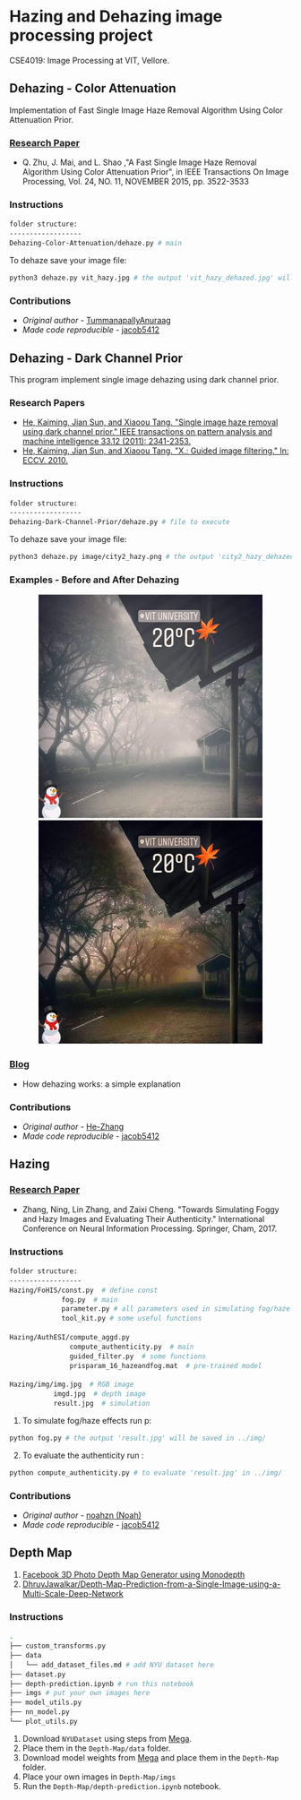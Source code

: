 # Hazing and Dehazing image processing project

CSE4019: Image Processing at VIT, Vellore.

## Dehazing - Color Attenuation

Implementation of Fast Single Image Haze Removal Algorithm Using Color Attenuation Prior.

### [Research Paper](/Research/qingsongzhu2015.pdf)

* Q. Zhu, J. Mai, and L. Shao ,"A Fast Single Image Haze Removal Algorithm Using Color Attenuation Prior", in IEEE Transactions On Image Processing, Vol. 24, NO. 11, NOVEMBER 2015, pp. 3522-3533

### Instructions

```bash
folder structure:
------------------
Dehazing-Color-Attenuation/dehaze.py # main
```

To dehaze save your image file:

```bash
python3 dehaze.py vit_hazy.jpg # the output 'vit_hazy_dehazed.jpg' will be saved in the same folder
```

### Contributions

* _Original author_ - [TummanapallyAnuraag](https://github.com/TummanapallyAnuraag)
* _Made code reproducible_ - [jacob5412](https://github.com/jacob5412)

## Dehazing - Dark Channel Prior

This program implement single image dehazing using dark channel prior.

### Research Papers

* [He, Kaiming, Jian Sun, and Xiaoou Tang. "Single image haze removal using dark channel prior." IEEE transactions on pattern analysis and machine intelligence 33.12 (2011): 2341-2353.](/Research/kaiminghe2011.pdf)
* [He, Kaiming, Jian Sun, and Xiaoou Tang. "X.: Guided image filtering." In: ECCV. 2010.](/Research/he2010.pdf)

### Instructions

```bash
folder structure:
------------------
Dehazing-Dark-Channel-Prior/dehaze.py # file to execute
```

To dehaze save your image file:

```bash
python3 dehaze.py image/city2_hazy.png # the output 'city2_hazy_dehazed.png' will be saved in the same folder
```

### Examples - Before and After Dehazing

<center>
<img src="./Dehazing-Dark-Channel-Prior/vit_hazy.png"  height = "400" alt="Before Dehazing" />
<img src="./Dehazing-Dark-Channel-Prior/vit_hazy_dehazed.png"   height = "400" alt="After Dehazing" />
</center>

### [Blog](http://web.archive.org/web/20180725124811/http://www.freethatphoto.com/how-dehazing-works-photo/)

- How dehazing works: a simple explanation

### Contributions

* _Original author_ - [He-Zhang](https://github.com/He-Zhang/image_dehaze)
* _Made code reproducible_ - [jacob5412](https://github.com/jacob5412)

## Hazing

### [Research Paper](/Research/zhang2017.pdf)

* Zhang, Ning, Lin Zhang, and Zaixi Cheng. "Towards Simulating Foggy and Hazy Images and Evaluating Their Authenticity." International Conference on Neural Information Processing. Springer, Cham, 2017.

### Instructions 

```bash
folder structure:
------------------
Hazing/FoHIS/const.py  # define const
             fog.py  # main
             parameter.py # all parameters used in simulating fog/haze are defined here.
             tool_kit.py # some useful functions
    
Hazing/AuthESI/compute_aggd.py
               compute_authenticity.py  # main
               guided_filter.py  # some functions
               prisparam_16_hazeandfog.mat  # pre-trained model
        
Hazing/img/img.jpg  # RGB image
           imgd.jpg  # depth image
           result.jpg  # simulation
```

1. To simulate fog/haze effects run p:
```bash
python fog.py # the output 'result.jpg' will be saved in ../img/
```

2. To evaluate the authenticity run :
```bash
python compute_authenticity.py # to evaluate 'result.jpg' in ../img/
```                  

### Contributions

* _Original author_ - [noahzn (Noah)](https://github.com/noahzn)
* _Made code reproducible_ - [jacob5412](https://github.com/jacob5412)

## Depth Map

1. [Facebook 3D Photo Depth Map Generator using Monodepth](https://3dphoto.io/uploader/)
2. [DhruvJawalkar/Depth-Map-Prediction-from-a-Single-Image-using-a-Multi-Scale-Deep-Network](https://github.com/DhruvJawalkar/Depth-Map-Prediction-from-a-Single-Image-using-a-Multi-Scale-Deep-Network)

### Instructions

```bash
.
├── custom_transforms.py
├── data
│   └── add_dataset_files.md # add NYU dataset here
├── dataset.py
├── depth-prediction.ipynb # run this notebook
├── imgs # put your own images here
├── model_utils.py
├── nn_model.py
└── plot_utils.py
```

1. Download `NYUDataset` using steps from [Mega](https://mega.nz/folder/LkBnwKaJ#h1_Mk9mUYdy3UZEc85GDMw).
2. Place them in the `Depth-Map/data` folder.
3. Download model weights from [Mega](https://mega.nz/file/XtoEwJ4Y#qL9LcfmJycCXgGxPdU3c0qYMkW1sc-c1FoDIy53VeaE) and place them in the `Depth-Map` folder.
4. Place your own images in `Depth-Map/imgs`
5. Run the `Depth-Map/depth-prediction.ipynb` notebook.